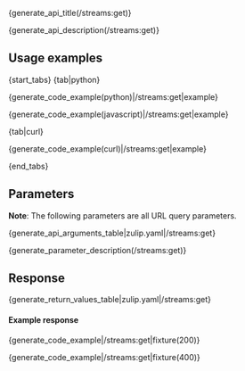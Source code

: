 {generate_api_title(/streams:get)}

{generate_api_description(/streams:get)}

## Usage examples

{start_tabs}
{tab|python}

{generate_code_example(python)|/streams:get|example}

{generate_code_example(javascript)|/streams:get|example}

{tab|curl}

{generate_code_example(curl)|/streams:get|example}

{end_tabs}

## Parameters

**Note**: The following parameters are all URL query parameters.

{generate_api_arguments_table|zulip.yaml|/streams:get}

{generate_parameter_description(/streams:get)}

## Response

{generate_return_values_table|zulip.yaml|/streams:get}

#### Example response

{generate_code_example|/streams:get|fixture(200)}

{generate_code_example|/streams:get|fixture(400)}
